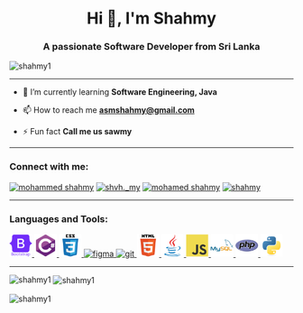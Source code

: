 <h1 align="center">Hi 👋, I'm Shahmy</h1>
<h3 align="center">A passionate Software Developer from Sri Lanka</h3>

<p align="left"> <img src="https://komarev.com/ghpvc/?username=shahmy1&label=Profile%20views&color=0e75b6&style=flat" alt="shahmy1" /> </p>

___

- 🌱 I’m currently learning **Software Engineering, Java**

- 📫 How to reach me **asmshahmy@gmail.com**

- ⚡ Fun fact **Call me us sawmy**

___

<h3 align="left">Connect with me:</h3>
<p align="left">
<a href="https://linkedin.com/in/mohammed shahmy" target="blank"><img align="center" src="https://raw.githubusercontent.com/rahuldkjain/github-profile-readme-generator/master/src/images/icons/Social/linked-in-alt.svg" alt="mohammed shahmy" height="30" width="40" /></a>
<a href="https://instagram.com/shvh._my" target="blank"><img align="center" src="https://raw.githubusercontent.com/rahuldkjain/github-profile-readme-generator/master/src/images/icons/Social/instagram.svg" alt="shvh._my" height="30" width="40" /></a>
<a href="https://www.hackerrank.com/mohamed shahmy" target="blank"><img align="center" src="https://raw.githubusercontent.com/rahuldkjain/github-profile-readme-generator/master/src/images/icons/Social/hackerrank.svg" alt="mohamed shahmy" height="30" width="40" /></a>
<a href="https://www.leetcode.com/shahmy" target="blank"><img align="center" src="https://raw.githubusercontent.com/rahuldkjain/github-profile-readme-generator/master/src/images/icons/Social/leet-code.svg" alt="shahmy" height="30" width="40" /></a>
</p>

___

<h3 align="left">Languages and Tools:</h3>
<p align="left"> <a href="https://getbootstrap.com" target="_blank" rel="noreferrer"> <img src="https://raw.githubusercontent.com/devicons/devicon/master/icons/bootstrap/bootstrap-plain-wordmark.svg" alt="bootstrap" width="40" height="40"/> </a> <a href="https://www.w3schools.com/cs/" target="_blank" rel="noreferrer"> <img src="https://raw.githubusercontent.com/devicons/devicon/master/icons/csharp/csharp-original.svg" alt="csharp" width="40" height="40"/> </a> <a href="https://www.w3schools.com/css/" target="_blank" rel="noreferrer"> <img src="https://raw.githubusercontent.com/devicons/devicon/master/icons/css3/css3-original-wordmark.svg" alt="css3" width="40" height="40"/> </a> <a href="https://www.figma.com/" target="_blank" rel="noreferrer"> <img src="https://www.vectorlogo.zone/logos/figma/figma-icon.svg" alt="figma" width="40" height="40"/> </a> <a href="https://git-scm.com/" target="_blank" rel="noreferrer"> <img src="https://www.vectorlogo.zone/logos/git-scm/git-scm-icon.svg" alt="git" width="40" height="40"/> </a> <a href="https://www.w3.org/html/" target="_blank" rel="noreferrer"> <img src="https://raw.githubusercontent.com/devicons/devicon/master/icons/html5/html5-original-wordmark.svg" alt="html5" width="40" height="40"/> </a> <a href="https://www.java.com" target="_blank" rel="noreferrer"> <img src="https://raw.githubusercontent.com/devicons/devicon/master/icons/java/java-original.svg" alt="java" width="40" height="40"/> </a> <a href="https://developer.mozilla.org/en-US/docs/Web/JavaScript" target="_blank" rel="noreferrer"> <img src="https://raw.githubusercontent.com/devicons/devicon/master/icons/javascript/javascript-original.svg" alt="javascript" width="40" height="40"/> </a> <a href="https://www.mysql.com/" target="_blank" rel="noreferrer"> <img src="https://raw.githubusercontent.com/devicons/devicon/master/icons/mysql/mysql-original-wordmark.svg" alt="mysql" width="40" height="40"/> </a> <a href="https://www.php.net" target="_blank" rel="noreferrer"> <img src="https://raw.githubusercontent.com/devicons/devicon/master/icons/php/php-original.svg" alt="php" width="40" height="40"/> </a> <a href="https://www.python.org" target="_blank" rel="noreferrer"> <img src="https://raw.githubusercontent.com/devicons/devicon/master/icons/python/python-original.svg" alt="python" width="40" height="40"/> </a> </p>

___

<p><img align="left" src="https://github-readme-stats.vercel.app/api/top-langs?username=shahmy1&show_icons=true&locale=en&layout=compact" alt="shahmy1" /></p>

<p>&nbsp;<img align="center" src="https://github-readme-stats.vercel.app/api?username=shahmy1&show_icons=true&locale=en" alt="shahmy1" /></p>

<p><img align="center" src="https://github-readme-streak-stats.herokuapp.com/?user=shahmy1&" alt="shahmy1" /></p>
